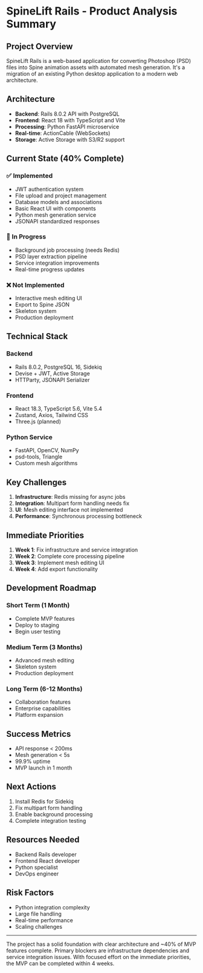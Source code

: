 # SpineLift Rails - Product Analysis Summary

## Project Overview
SpineLift Rails is a web-based application for converting Photoshop (PSD) files into Spine animation assets with automated mesh generation. It's a migration of an existing Python desktop application to a modern web architecture.

## Architecture
- **Backend**: Rails 8.0.2 API with PostgreSQL
- **Frontend**: React 18 with TypeScript and Vite
- **Processing**: Python FastAPI microservice
- **Real-time**: ActionCable (WebSockets)
- **Storage**: Active Storage with S3/R2 support

## Current State (40% Complete)
### ✅ Implemented
- JWT authentication system
- File upload and project management
- Database models and associations
- Basic React UI with components
- Python mesh generation service
- JSONAPI standardized responses

### 🚧 In Progress  
- Background job processing (needs Redis)
- PSD layer extraction pipeline
- Service integration improvements
- Real-time progress updates

### ❌ Not Implemented
- Interactive mesh editing UI
- Export to Spine JSON
- Skeleton system
- Production deployment

## Technical Stack
### Backend
- Rails 8.0.2, PostgreSQL 16, Sidekiq
- Devise + JWT, Active Storage
- HTTParty, JSONAPI Serializer

### Frontend  
- React 18.3, TypeScript 5.6, Vite 5.4
- Zustand, Axios, Tailwind CSS
- Three.js (planned)

### Python Service
- FastAPI, OpenCV, NumPy
- psd-tools, Triangle
- Custom mesh algorithms

## Key Challenges
1. **Infrastructure**: Redis missing for async jobs
2. **Integration**: Multipart form handling needs fix  
3. **UI**: Mesh editing interface not implemented
4. **Performance**: Synchronous processing bottleneck

## Immediate Priorities
1. **Week 1**: Fix infrastructure and service integration
2. **Week 2**: Complete core processing pipeline
3. **Week 3**: Implement mesh editing UI
4. **Week 4**: Add export functionality

## Development Roadmap
### Short Term (1 Month)
- Complete MVP features
- Deploy to staging
- Begin user testing

### Medium Term (3 Months)
- Advanced mesh editing
- Skeleton system
- Production deployment

### Long Term (6-12 Months)
- Collaboration features
- Enterprise capabilities
- Platform expansion

## Success Metrics
- API response < 200ms
- Mesh generation < 5s
- 99.9% uptime
- MVP launch in 1 month

## Next Actions
1. Install Redis for Sidekiq
2. Fix multipart form handling
3. Enable background processing
4. Complete integration testing

## Resources Needed
- Backend Rails developer
- Frontend React developer  
- Python specialist
- DevOps engineer

## Risk Factors
- Python integration complexity
- Large file handling
- Real-time performance
- Scaling challenges

---

The project has a solid foundation with clear architecture and ~40% of MVP features complete. Primary blockers are infrastructure dependencies and service integration issues. With focused effort on the immediate priorities, the MVP can be completed within 4 weeks.